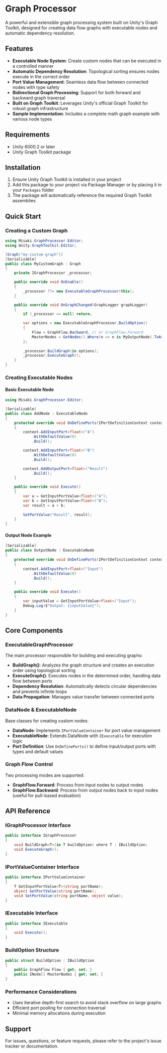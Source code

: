 # Graph Processor

A powerful and extensible graph processing system built on Unity's Graph Toolkit, designed for creating data flow graphs with executable nodes and automatic dependency resolution.

## Features

- **Executable Node System**: Create custom nodes that can be executed in a controlled manner
- **Automatic Dependency Resolution**: Topological sorting ensures nodes execute in the correct order
- **Port Value Management**: Seamless data flow between connected nodes with type safety
- **Bidirectional Graph Processing**: Support for both forward and backward graph traversal
- **Built on Graph Toolkit**: Leverages Unity's official Graph Toolkit for robust graph infrastructure
- **Sample Implementation**: Includes a complete math graph example with various node types

## Requirements

- Unity 6000.2 or later
- Unity Graph Toolkit package

## Installation

1. Ensure Unity Graph Toolkit is installed in your project
2. Add this package to your project via Package Manager or by placing it in your `Packages` folder
3. The package will automatically reference the required Graph Toolkit assemblies

## Quick Start

### Creating a Custom Graph

```csharp
using Misaki.GraphProcessor.Editor;
using Unity.GraphToolkit.Editor;

[Graph("my-custom-graph")]
[Serializable]
public class MyCustomGraph : Graph
{
    private IGraphProcessor _processor;

    public override void OnEnable()
    {
        _processor ??= new ExecutableGraphProcessor(this);
    }

    public override void OnGraphChanged(GraphLogger graphLogger)
    {
        if (_processor == null) return;

        var options = new ExecutableGraphProcessor.BuildOption()
        {
            Flow = GraphFlow.Backward, // or GraphFlow.Forward
            MasterNodes = GetNodes().Where(n => n is MyOutputNode).ToArray()
        };
        
        _processor.BuildGraph(in options);
        _processor.ExecuteGraph();
    }
}
```

### Creating Executable Nodes

#### Basic Executable Node

```csharp
using Misaki.GraphProcessor.Editor;

[Serializable]
public class AddNode : ExecutableNode
{
    protected override void OnDefinePorts(IPortDefinitionContext context)
    {
        context.AddInputPort<float>("A")
            .WithDefaultValue(0)
            .Build();

        context.AddInputPort<float>("B")
            .WithDefaultValue(0)
            .Build();

        context.AddOutputPort<float>("Result")
            .Build();
    }

    public override void Execute()
    {
        var a = GetInputPortValue<float>("A");
        var b = GetInputPortValue<float>("B");
        var result = a + b;
        
        SetPortValue("Result", result);
    }
}
```

#### Output Node Example

```csharp
[Serializable]
public class OutputNode : ExecutableNode
{
    protected override void OnDefinePorts(IPortDefinitionContext context)
    {
        context.AddInputPort<float>("Input")
            .WithDefaultValue(0)
            .Build();
    }

    public override void Execute()
    {
        var inputValue = GetInputPortValue<float>("Input");
        Debug.Log($"Output: {inputValue}");
    }
}
```

## Core Components

### ExecutableGraphProcessor

The main processor responsible for building and executing graphs:

- **BuildGraph()**: Analyzes the graph structure and creates an execution order using topological sorting
- **ExecuteGraph()**: Executes nodes in the determined order, handling data flow between ports
- **Dependency Resolution**: Automatically detects circular dependencies and prevents infinite loops
- **Data Propagation**: Manages value transfer between connected ports

### DataNode & ExecutableNode

Base classes for creating custom nodes:

- **DataNode**: Implements `IPortValueContainer` for port value management
- **ExecutableNode**: Extends DataNode with `IExecutable` for execution logic
- **Port Definition**: Use `OnDefinePorts()` to define input/output ports with types and default values

### Graph Flow Control

Two processing modes are supported:

- **GraphFlow.Forward**: Process from input nodes to output nodes
- **GraphFlow.Backward**: Process from output nodes back to input nodes (useful for pull-based evaluation)

## API Reference

### IGraphProcessor Interface

```csharp
public interface IGraphProcessor
{
    void BuildGraph<T>(in T buildOption) where T : IBuildOption;
    void ExecuteGraph();
}
```

### IPortValueContainer Interface

```csharp
public interface IPortValueContainer
{
    T GetInputPortValue<T>(string portName);
    object GetPortValue(string portName);
    void SetPortValue(string portName, object value);
}
```

### IExecutable Interface

```csharp
public interface IExecutable
{
    void Execute();
}
```

### BuildOption Structure

```csharp
public struct BuildOption : IBuildOption
{
    public GraphFlow Flow { get; set; }
    public INode[] MasterNodes { get; set; }
}
```

### Performance Considerations

- Uses iterative depth-first search to avoid stack overflow on large graphs
- Efficient port pooling for connection traversal
- Minimal memory allocations during execution

## Support

For issues, questions, or feature requests, please refer to the project's issue tracker or documentation.